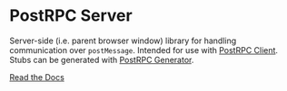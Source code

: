 # PostRPC Server

Server-side (i.e. parent browser window) library for handling communication over `postMessage`. Intended for use with [PostRPC Client](https://www.npmjs.com/package/@zenginehq/post-rpc-client). Stubs can be generated with [PostRPC Generator](https://www.npmjs.com/package/@zenginehq/post-rpc-generator).

[Read the Docs](https://github.com/Wizehive/post-rpc#postrpcserver)